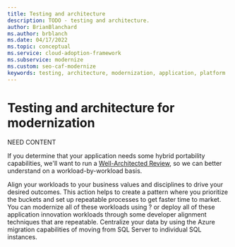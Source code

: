 ```yaml
---
title: Testing and architecture
description: TODO - testing and architecture.
author: BrianBlanchard
ms.author: brblanch
ms.date: 04/17/2022
ms.topic: conceptual
ms.service: cloud-adoption-framework
ms.subservice: modernize
ms.custom: seo-caf-modernize
keywords: testing, architecture, modernization, application, platform
---
```



# Testing and architecture for modernization

NEED CONTENT

If you determine that your application needs some hybrid portability capabilities, we'll want to run a [Well-Architected Review](https://azure.microsoft.com/blog/introducing-the-microsoft-azure-wellarchitected-framework/), so we can better understand on a workload-by-workload basis.

Align your workloads to your business values and disciplines to drive your desired outcomes. This action helps to create a pattern where you prioritize the buckets and set up repeatable processes to get faster time to market. You can modernize all of these workloads using ? or deploy all of these application innovation workloads through some developer alignment techniques that are repeatable. Centralize your data by using the Azure migration capabilities of moving from SQL Server to individual SQL instances.